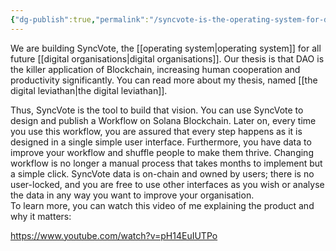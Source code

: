 ```yaml
---
{"dg-publish":true,"permalink":"/syncvote-is-the-operating-system-for-digital-organisations/"}
---
```


We are building SyncVote, the [[operating system\|operating system]] for all future [[digital organisations\|digital organisations]].
Our thesis is that DAO is the killer application of Blockchain, increasing human cooperation and productivity significantly. You can read more about my thesis, named [[the digital leviathan\|the digital leviathan]].
  
Thus, SyncVote is the tool to build that vision. You can use SyncVote to design and publish a Workflow on Solana Blockchain. Later on, every time you use this workflow, you are assured that every step happens as it is designed in a single simple user interface. Furthermore, you have data to improve your workflow and shuffle people to make them thrive. Changing workflow is no longer a manual process that takes months to implement but a simple click. SyncVote data is on-chain and owned by users; there is no user-locked, and you are free to use other interfaces as you wish or analyse the data in any way you want to improve your organisation.  
To learn more, you can watch this video of me explaining the product and why it matters:  
  
https://www.youtube.com/watch?v=pH14EuIUTPo